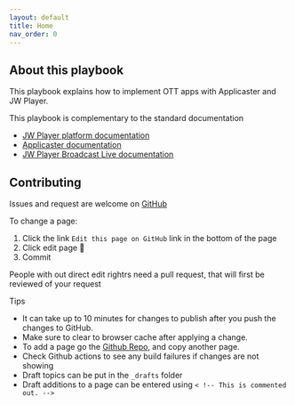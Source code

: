 ```yaml
---
layout: default
title: Home
nav_order: 0
---
```

## About this playbook
This playbook explains how to implement OTT apps with Applicaster and JW Player.

This playbook is complementary to the standard documentation
- [JW Player platform documentation](https://jwplayer.github.io/applicaster-docs/reference/jw-docs.html) 
- [Applicaster documentation](https://jwplayer.github.io/applicaster-docs/reference/applicaster-docs.html)
- [JW Player Broadcast Live documentation](https://docs.vualto.com/en/latest/)

## Contributing
Issues and request are welcome on [GitHub](https://github.com/jwplayer/applicaster-docs)

To change a page:
1. Click the link `Edit this page on GitHub` link in the bottom of the page
2. Click edit page 🧷 
3. Commit

People with out direct edit rightrs need a pull request, that will first be reviewed of your request

Tips
- It can take up to 10 minutes for changes to publish after you push the changes to GitHub. 
- Make sure to clear to browser cache after applying a change.
- To add a page go the [Github Repo](https://github.com/jwplayer/applicaster-docs), and copy another page.
- Check Github actions to see any build failures if changes are not showing
- Draft topics can be put in the `_drafts` folder
- Draft additions to a page can be entered using `< !-- This is commented out. -->`
